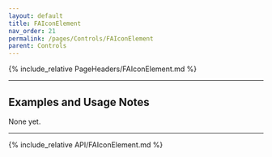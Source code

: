 ```yaml
---
layout: default
title: FAIconElement
nav_order: 21
permalink: /pages/Controls/FAIconElement
parent: Controls
---
```


{% include_relative PageHeaders/FAIconElement.md %}

<!-- Custom content & examples start here -->

<hr />

## Examples and Usage Notes

None yet.

<!-- End custom content & examples -->

<hr />

{% include_relative API/FAIconElement.md %}

